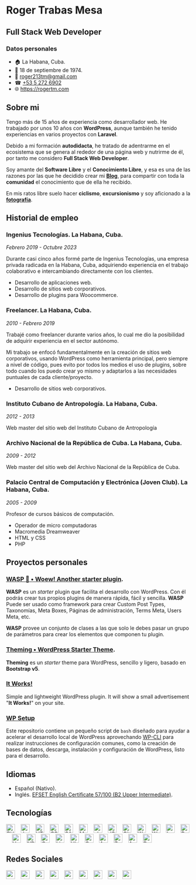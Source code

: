# Roger Trabas Mesa

## Full Stack Web Developer

### Datos personales

- 🏠 La Habana, Cuba.
- 👶 18 de septiembre de 1974.
- 📧 roger213tm@gmail.com
- ☎ [+53 5 272 6902](https://wa.me/+5352726902)
- 🌐 https://rogertm.com

## Sobre mi

Tengo más de 15 años de experiencia como desarrollador web. He trabajado por unos 10 años con **WordPress**, aunque también he tenido experiencias en varios proyectos con **Laravel**.

Debido a mi formación **autodidacta**, he tratado de adentrarme en el ecosistema que se genera al rededor de una página web y nutrirme de él, por tanto me considero **Full Stack Web Developer**.

Soy amante del **Software Libre** y el **Conocimiento Libre**, y esa es una de las razones por las que he decidido crear mi **[Blog](https://rogertm.com/)**, para compartir con toda la **comunidad** el conocimiento que de ella he recibido.

En mis ratos libre suelo hacer **ciclismo**, **excursionismo** y soy aficionado a la **[fotografía](https://photos.rogertm.com/)**.

## Historial de empleo

### Ingenius Tecnologías. La Habana, Cuba.

_Febrero 2019 - Octubre 2023_

Durante casi cinco años formé parte de Ingenius Tecnologías, una empresa privada radicada en la Habana, Cuba, adquiriendo experiencia en el trabajo colaborativo e intercambiando directamente con los clientes.

- Desarrollo de aplicaciones web.
- Desarrollo de sitios web corporativos.
- Desarrollo de plugins para Woocommerce.

### Freelancer. La Habana, Cuba.

_2010 - Febrero 2019_

Trabajé como freelancer durante varios años, lo cual me dio la posibilidad de adquirir experiencia en el sector autónomo.

Mi trabajo se enfocó fundamentalmente en la creación de sitios web corporativos, usando WordPress como herramienta principal, pero siempre a nivel de código, pues evito por todos los medios el uso de plugins, sobre todo cuando los puedo crear yo mismo y adaptarlos a las necesidades puntuales de cada cliente/proyecto.

- Desarrollo de sitios web corporativos.

### Instituto Cubano de Antropología. La Habana, Cuba.

_2012 - 2013_

Web master del sitio web del Instituto Cubano de Antropología

### Archivo Nacional de la República de Cuba. La Habana, Cuba.

_2009 - 2012_

Web master del sitio web del Archivo Nacional de la República de Cuba.

### Palacio Central de Computación y Electrónica (Joven Club). La Habana, Cuba.

_2005 - 2009_

Profesor de cursos básicos de computación.

- Operador de micro computadoras
- Macromedia Dreamweaver
- HTML y CSS
- PHP

## Proyectos personales

### [WASP 🐝 &bull; Woew! Another starter plugin](https://github.com/themingisprose/wasp).

**WASP** es un _starter_ plugin que facilita el desarrollo con WordPress. Con él podrás crear tus propios plugins de manera rápida, fácil y sencilla. **WASP** Puede ser usado como framework para crear Custom Post Types, Taxonomías, Meta Boxes, Páginas de administración, Terms Meta, Users Meta, etc.

**WASP** provee un conjunto de clases a las que solo le debes pasar un grupo de parámetros para crear los elementos que componen tu plugin. 

### [Theming &bull; WordPress Starter Theme](https://github.com/themingisprose/theming).

**Theming** es un _starter_ theme para WordPress, sencillo y ligero, basado en **Bootstrap v5**.

### [It Works!](https://github.com/themingisprose/itworks)

Simple and lightweight WordPress plugin. It will show a small advertisement "**It Works!**" on your site.

### [WP Setup](https://github.com/rogertm/wp-setup)

Este repositorio contiene un pequeño script de `bash` diseñado para ayudar a acelerar el desarrollo local de WordPress aprovechando [WP-CLI](https://wp-cli.org) para realizar instrucciones de configuración comunes, como la creación  de bases de datos, descarga, instalación y configuración de WordPress, listo para el desarrollo.

## Idiomas

- Español (Nativo).
- Inglés. [EFSET English Certificate 57/100 (B2 Upper Intermediate)](https://www.efset.org/cert/jYRNnw).

## Tecnologías

<img src="https://cdn.simpleicons.org/php" height="24" width="24" title="PHP">&nbsp;&nbsp;&nbsp;&nbsp;<img src="https://cdn.simpleicons.org/javascript" height="24" width="24" title="JavaScrip">&nbsp;&nbsp;&nbsp;&nbsp;<img src="https://cdn.simpleicons.org/html5" height="24" width="24" title="HTML5">&nbsp;&nbsp;&nbsp;&nbsp;<img src="https://cdn.simpleicons.org/css3" height="24" width="24" title="CSS3">&nbsp;&nbsp;&nbsp;&nbsp;<img src="https://cdn.simpleicons.org/sass" height="24" width="24" title="SASS">&nbsp;&nbsp;&nbsp;&nbsp;<img src="https://cdn.simpleicons.org/mysql" height="24" width="24" title="MySQL">&nbsp;&nbsp;&nbsp;&nbsp;<img src="https://cdn.simpleicons.org/phpmyadmin" height="24" width="24" title="phpMyAdmin">&nbsp;&nbsp;&nbsp;&nbsp;<img src="https://cdn.simpleicons.org/json" height="24" width="24" title="JSON">&nbsp;&nbsp;&nbsp;&nbsp;<img src="https://cdn.simpleicons.org/git" height="24" width="24" title="Git">&nbsp;&nbsp;&nbsp;&nbsp;<img src="https://cdn.simpleicons.org/wordpress" height="24" width="24" title="WordPress">&nbsp;&nbsp;&nbsp;&nbsp;<img src="https://cdn.simpleicons.org/woocommerce" height="24" width="24" title="WooCommerce">&nbsp;&nbsp;&nbsp;&nbsp;<img src="https://cdn.simpleicons.org/laravel" height="24" width="24" title="Laravel">&nbsp;&nbsp;&nbsp;&nbsp;<img src="https://cdn.simpleicons.org/bootstrap" height="24" width="24" title="Bootstrap">&nbsp;&nbsp;&nbsp;&nbsp;<img src="https://cdn.simpleicons.org/vue.js" height="24" width="24" title="Vue.JS">&nbsp;&nbsp;&nbsp;&nbsp;<img src="https://cdn.simpleicons.org/npm" height="24" width="24" title="NPM">&nbsp;&nbsp;&nbsp;&nbsp;<img src="https://cdn.simpleicons.org/composer" height="24" width="24" title="Composer">&nbsp;&nbsp;&nbsp;&nbsp;<img src="https://cdn.simpleicons.org/linux" height="24" width="24" title="Linux">&nbsp;&nbsp;&nbsp;&nbsp;<img src="https://cdn.simpleicons.org/ubuntu" height="24" width="24" title="Ubuntu">&nbsp;&nbsp;&nbsp;&nbsp;<img src="https://cdn.simpleicons.org/gnometerminal" height="24" width="24" title="Gnome Terminal">&nbsp;&nbsp;&nbsp;&nbsp;<img src="https://cdn.simpleicons.org/apache" height="24" width="24" title="Apache">&nbsp;&nbsp;&nbsp;&nbsp;<img src="https://cdn.simpleicons.org/zoho" height="24" width="24" title="Zoho">&nbsp;&nbsp;&nbsp;&nbsp;<img src="https://cdn.simpleicons.org/asana" height="24" width="24" title="Asana">&nbsp;&nbsp;&nbsp;&nbsp;<img src="https://cdn.simpleicons.org/postman" height="24" width="24" title="Postman">

## Redes Sociales

<a href="https://twitter.com/roger213tm"><img src="https://cdn.simpleicons.org/x" height="24" width="24"></a>&nbsp;&nbsp;&nbsp;&nbsp;<a href="https://www.linkedin.com/in/rogertm/"><img src="https://cdn.simpleicons.org/linkedin" height="24" width="24"></a>&nbsp;&nbsp;&nbsp;&nbsp;<a href="https://github.com/rogertm"><img src="https://cdn.simpleicons.org/github" height="24" width="24"></a>&nbsp;&nbsp;&nbsp;&nbsp;<a href="https://gitlab.com/rogertm"><img src="https://cdn.simpleicons.org/gitlab" height="24" width="24"></a>&nbsp;&nbsp;&nbsp;&nbsp;<a href="https://profile.codersrank.io/user/rogertm"><img src="https://cdn.simpleicons.org/codersrank" height="24" width="24"></a>&nbsp;&nbsp;&nbsp;&nbsp;<a href="https://www.digitalocean.com/?refcode=00052a20b756&utm_campaign=Referral_Invite&utm_medium=Referral_Program&utm_source=CopyPaste"><img src="https://cdn.simpleicons.org/digitalocean" height="24" width="24"></a>&nbsp;&nbsp;&nbsp;&nbsp;<a href="https://www.instagram.com/photos.rogertm/"><img src="https://cdn.simpleicons.org/instagram" height="24" width="24"></a>&nbsp;&nbsp;&nbsp;&nbsp;<a href="https://gravatar.com/rogertm"><img src="https://cdn.simpleicons.org/gravatar" height="24" width="24"></a>&nbsp;&nbsp;&nbsp;&nbsp;<a href="https://linktr.ee/rogertm"><img src="https://cdn.simpleicons.org/linktree" height="24" width="24"></a>

